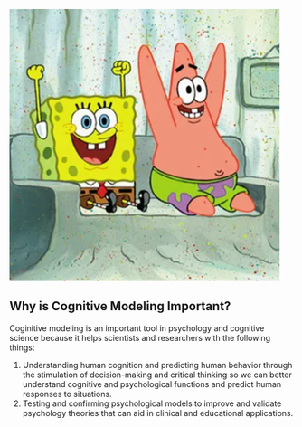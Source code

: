 ![Team Logo](teamlogo.png)

## Why is Cognitive Modeling Important?
Coginitive modeling is an important tool in psychology and cognitive science because it helps scientists and researchers with the following things:

1. Understanding human cognition and predicting human behavior through the stimulation of decision-making and critical thinking so we can better understand cognitive and psychological functions and predict human responses to situations.
2. Testing and confirming psychological models to improve and validate psychology theories that can aid in clinical and educational applications.
